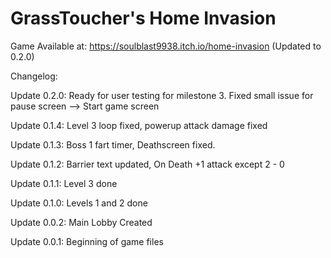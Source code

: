 # GrassToucher's Home Invasion

Game Available at:
https://soulblast9938.itch.io/home-invasion (Updated to 0.2.0)


Changelog: 

Update 0.2.0:
Ready for user testing for milestone 3. Fixed small issue for pause screen --> Start game screen

Update 0.1.4:
Level 3 loop fixed, powerup attack damage fixed

Update 0.1.3:
Boss 1 fart timer,
Deathscreen fixed. 

Update 0.1.2:
Barrier text updated,
On Death +1 attack except 2 - 0

Update 0.1.1:
Level 3 done

Update 0.1.0:
Levels 1 and 2 done

Update 0.0.2:
Main Lobby Created

Update 0.0.1:
Beginning of game files

